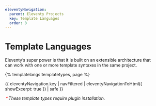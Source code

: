 ```yaml
---
eleventyNavigation:
  parent: Eleventy Projects
  key: Template Languages
  order: 3
---
```

# Template Languages

Eleventy’s super power is that it is built on an extensible architecture that can work with one or more template syntaxes in the same project.

{% templatelangs templatetypes, page %}

<style>
.elv-page-toc-asterisk:before,
.elv-page-toc ul ul li:after,
.elv-page-toc li:has(a[href="/docs/languages/handlebars/"]):after,
.elv-page-toc li:has(a[href="/docs/languages/mustache/"]):after,
.elv-page-toc li:has(a[href="/docs/languages/ejs/"]):after,
.elv-page-toc li:has(a[href="/docs/languages/haml/"]):after,
.elv-page-toc li:has(a[href="/docs/languages/pug/"]):after,
.elv-page-toc li:has(a[href="/docs/languages/webc/"]):after {
	content: "*";
	color: #f00;
	margin-inline: .15em;
}
</style>
<div class="elv-page-toc">

{{ eleventyNavigation.key | navFiltered | eleventyNavigationToHtml({ showExcerpt: true }) | safe }}

</div>

<em class="elv-page-toc-asterisk">These template types require plugin installation.</em>